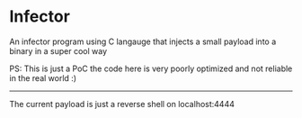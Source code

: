 # Infector
An infector program using C langauge that injects a small payload into a binary in a super cool way 

PS: This is just a PoC the code here is very poorly optimized and not reliable in the real world :)

---

The current payload is just a reverse shell on localhost:4444
